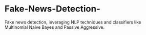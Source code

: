 # Fake-News-Detection-
Fake news detection, leveraging NLP techniques and classifiers like Multinomial Naive Bayes and Passive Aggressive.
